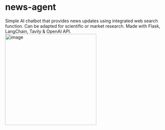 # news-agent

Simple AI chatbot that provides news updates using integrated web search function. Can be adapted for scientific or market research.
Made with Flask, LangChain, Tavily & OpenAI API.
<img width="295" alt="image" src="https://github.com/user-attachments/assets/3b24c7ba-284d-4a22-a19f-2b0adc4ac318" />

